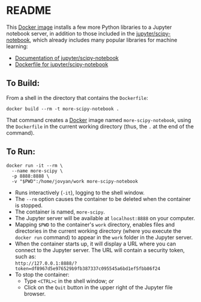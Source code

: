 # README

This [Docker image](./Dockerfile) installs a few more Python libraries to a Jupyter notebook server, in addition to those included in the [jupyter/scipy-notebook](https://hub.docker.com/r/jupyter/scipy-notebook), which already includes many popular libraries for machine learning:

* [Documentation of jupyter/scipy-notebook](https://jupyter-docker-stacks.readthedocs.io/en/latest/using/selecting.html#jupyter-scipy-notebook)
* [Dockerfile for jupyter/scipy-notebook](https://github.com/jupyter/docker-stacks/blob/master/scipy-notebook/Dockerfile)

## To Build:
From a shell in the directory that contains the `Dockerfile`:
```{bash}
docker build --rm -t more-scipy-notebook .
```

That command creates a [Docker](https://www.docker.com/) image named `more-scipy-notebook`, using the `Dockerfile` in the current working directory (thus, the `.` at the end of the command).

## To Run:
```{bash}
docker run -it --rm \
  --name more-scipy \
  -p 8888:8888 \
  -v "$PWD":/home/jovyan/work more-scipy-notebook
```

* Runs interactively (`-it`), logging to the shell window.
* The `--rm` option causes the container to be deleted when the container is stopped.
* The container is named, `more-scipy`.
* The Jupyter server will be available at `localhost:8888` on your computer.
* Mapping `$PWD` to the container's `work` directory, enables files and directories in the current working directory (where you execute the `docker run` command) to appear in the `work` folder in the Jupyter server.
* When the container starts up, it will display a URL where you can connect to the Jupyter server. The URL will contain a security token, such as:  
    `http://127.0.0.1:8888/?token=df8967d5e976529b9fb387337c095545a6bd1ef5fbb86f24`
* To stop the container:
    * Type `<CTRL>c` in the shell window; _or_
    * Click on the `Quit` button in the upper right of the Jupyter file browser.
